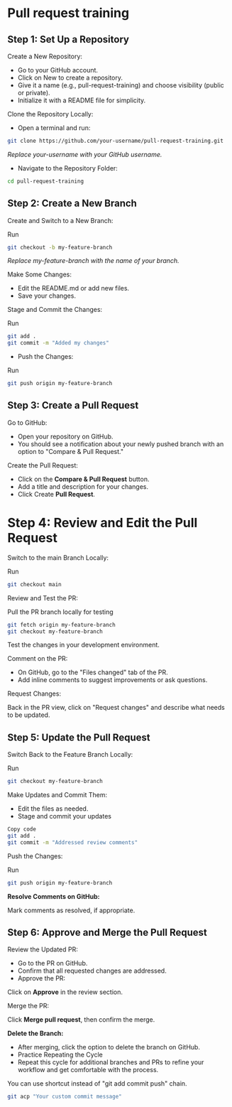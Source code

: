 # Pull request training

## Step 1: Set Up a Repository

Create a New Repository:

- Go to your GitHub account.
- Click on New to create a repository.
- Give it a name (e.g., pull-request-training) and choose visibility (public or private).
- Initialize it with a README file for simplicity.

Clone the Repository Locally:

- Open a terminal and run:

```bash
git clone https://github.com/your-username/pull-request-training.git
```

*Replace your-username with your GitHub username.*

- Navigate to the Repository Folder:

```bash
cd pull-request-training
```

## Step 2: Create a New Branch

Create and Switch to a New Branch:

Run

```bash
git checkout -b my-feature-branch
```

*Replace my-feature-branch with the name of your branch.*

Make Some Changes:

- Edit the README.md or add new files.
- Save your changes.

Stage and Commit the Changes:

Run

```bash
git add .
git commit -m "Added my changes"
```
- Push the Changes:

Run

```bash
git push origin my-feature-branch
```

## Step 3: Create a Pull Request

Go to GitHub:

- Open your repository on GitHub.
- You should see a notification about your newly pushed branch with an option to "Compare & Pull Request."

Create the Pull Request:

- Click on the **Compare & Pull Request** button.
- Add a title and description for your changes.
- Click Create **Pull Request**.

# Step 4: Review and Edit the Pull Request

Switch to the main Branch Locally:

Run

```bash
git checkout main
```
Review and Test the PR:

Pull the PR branch locally for testing

```bash
git fetch origin my-feature-branch
git checkout my-feature-branch
```
Test the changes in your development environment.

Comment on the PR:

- On GitHub, go to the "Files changed" tab of the PR.
- Add inline comments to suggest improvements or ask questions.

Request Changes:

Back in the PR view, click on "Request changes" and describe what needs to be updated.

## Step 5: Update the Pull Request

Switch Back to the Feature Branch Locally:

Run

```bash
git checkout my-feature-branch
```

Make Updates and Commit Them:

- Edit the files as needed.
- Stage and commit your updates

```bash
Copy code
git add .
git commit -m "Addressed review comments"
```
Push the Changes:

Run

```bash
git push origin my-feature-branch
```
**Resolve Comments on GitHub:**

Mark comments as resolved, if appropriate.

## Step 6: Approve and Merge the Pull Request

Review the Updated PR:

- Go to the PR on GitHub.
- Confirm that all requested changes are addressed.
- Approve the PR:

Click on **Approve** in the review section.

Merge the PR:

Click **Merge pull request**, then confirm the merge.

**Delete the Branch:**

- After merging, click the option to delete the branch on GitHub.
- Practice Repeating the Cycle
- Repeat this cycle for additional branches and PRs to refine your workflow and get comfortable with the process.

You can use shortcut instead of "git add commit push" chain.

```bash
git acp "Your custom commit message"
```
